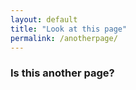 ```yaml
---
layout: default
title: "Look at this page"
permalink: /anotherpage/
---
```


### Is this another page?
